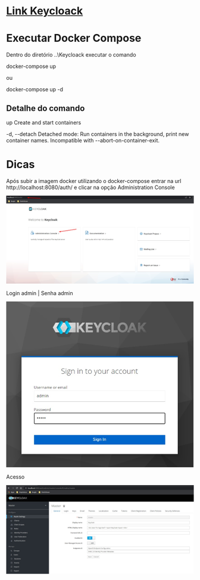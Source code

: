 # <a href="https://www.keycloak.org/" target="_blank">Link Keycloack</a> #

# Executar Docker Compose #

<p>Dentro do diretório ..\Keycloack executar o comando </p>

<p>docker-compose up</p>
<p>ou</p>
<p>docker-compose up -d</p>

## Detalhe do comando ##

<p>up                 Create and start containers</p>
<p>
    -d, --detach       Detached mode: Run containers in the background,
                        print new container names. Incompatible with
                        --abort-on-container-exit.
</p>                

# Dicas #

<p>
    Após subir a imagem docker utilizando o docker-compose entrar na url http://localhost:8080/auth/
    e  clicar na opção Administration Console
</p>

<img src=".\images\Imagem01.jpg" />

<p>Login admin | Senha admin</p>

<img src=".\images\Imagem02.jpg" />

<p>Acesso</p>

<img src=".\images\Imagem03.jpg" />
